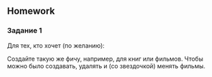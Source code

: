 ##  Homework

### Задание 1

Для тех, кто хочет (по желанию):

Создайте такую же фичу, например, для книг или фильмов.
Чтобы можно было создавать, удалять и (со звездочкой) менять фильмы.